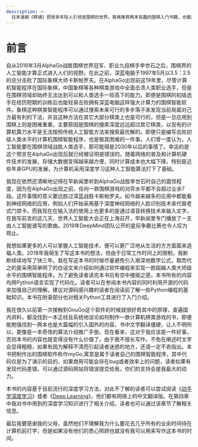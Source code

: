 ```yaml
---
description: >-
  日本漫画《棋魂》把很多年轻人引领进围棋的世界。我再推荐两本有趣的围棋入门书籍，也都是漫画形式，虽然不像棋魂那么长，但是非常具有可读性。它们分别是《漫画围棋入门：基础篇》和《漫画围棋入门：实战篇》，这两本书是日本片冈聪先生监修，石仓淳先生绘制的专门为围棋初学者创作的漫画书。基础编相当于入门读物，实战编相当于初级读物。
---
```


# 前言

自从2016年3月AlphaGo战胜围棋世界冠军、职业九段棋手李世石之后，围棋界的人工智能才算正式进入人们的视野。在此之前，深蓝电脑于1997年5月以3.5：2.5的总分击败了国际象棋大师卡斯帕罗夫。在AlphaGo出现前这19年里，尽管计算机智能程序在国际象棋，中国象棋等各种棋类游戏中全面击溃人类职业选手，但是在围棋领域却始终无法达到可以和人类选手一较高下的能力。即便是围棋的初级选手在经历短期的训练后也能轻易击败拥有深蓝电脑这样强大计算力的围棋智能软件。象棋这种棋类智能程序可以通过搜索未来可行的多步落子来发现当前局面对己方最有利的下法，并且这种方法在其它大部分棋类上也是可行的，但是一旦应用到围棋上则是困难重重。主要原因是围棋的搜索深度远远超过其它棋类，以现有的计算机算力水平是无法按照传统人工智能方法来搜索最优解的。即便只是编写击败初级人类水平的计算机围棋智能程序，也是极其困难的一件事。人们曾一度认为，人工智能要在围棋领域战胜人类选手，那可能得是2030年以后的事情了。幸运的是这个预言在AlphaGo出现后就已经被证明是错误的。随着网络的普及和计算机硬件技术的发展，存储大数据变得越来越方便，同时计算成本也大幅下降，特别是近些年来GPU的发展，为计算机采用深度学习这种人工智能算法打下了基础。

我现在依然还清晰地记得在早新闻里听到AlphaGo战胜李世石时自己的震惊程度，因为在AlphaGo出现之前，任何一款围棋游戏的对弈水平都不会超过业余7段。这件事情的意义要远胜过深蓝战胜卡斯帕罗夫。如今越来越多的应用中都能看到神经网络的应用，例如人们开始采用基于深度神经网络的人脸识别技术来代替老式门禁卡。而我现在在输入法的使用上也更多的是通过语音转换技术来输入文字。在我写前言的这几天，世界人工智能大会正在上海召开，早新闻里专门播放了一支由人工智能谱写的歌曲。2019年DeepMind团队公开的星际争霸比赛也令人叹为观止。

我想如果更多的人可以掌握人工智能技术，便可以更广泛地从生活的方方面面来造福人类。2018年我萌生了写这本书的想法，但由于日常工作时间上的限制，我断断续续地写了快三年。我在写这本书的时候尽量避免引入艰深地数学公式，取而代之的是采用简单明了的白话文来介绍如何通过软件编程来实现一款超越人类大师级水平的围棋智能程序。为了避免读者读完本书后有空中楼阁之感，本书所有的内容均用Python语言实现了代码化。读者可以在参阅本书内容的同时利用开源的代码来加强自己的理解。建议对源码感兴趣的读者在阅读前了解一些Python编程的基础知识。本书在附录部分也对相关Python工具进行了入门介绍。

我在很久以前第一次接触到GnuGo这个软件的时候就很好奇其中的原理，查遍国内资料，都没找到一本正经且系统地谈论如何制作一款计算机棋类游戏的书，即便能勉强找到一两本也是大篇幅的引入国外的内容，书中文字翻译僵硬，让人不明所以，更像是一本奇怪的算法介绍推广手册。现在看来，这对于我应该是一件好事，否则本书的内容也就变得没有什么价值了。由于我不擅长写作，不免在阐述时文字会显得粗糙，如果有因为解释不清而引起读者迷惑的地方，还请一定不吝指出。本书把制作出的围棋软件称作myGo,寓意是属于读者自己的围棋智能程序，其中代码仅是为了演示的目的，如果商用可能会存在bug或者效率上的问题，读者如果有发现代码差错，可以通过源码网站将错误提交给我，你们的支持会是我最大的动力。

本书的内容基于目前流行的深度学习方法，对此不了解的读者可以尝试阅读《[动手学深度学习](https://zh.d2l.ai)》或者《[Deep Learning](https://github.com/exacity/deeplearningbook-chinese)》，他们都有网络上的中文翻译版。在第四章中我对书中用到的深度学习知识进行了相关介绍，读者也可以通过该章节了解相关信息。

最后我要感谢我的父母，虽然他们不理解我为什么要花去几乎所有的业余时间待在计算机前打字，但是如果没有他们的悉心照顾也就没有我可以用来写作这本书的时间。

